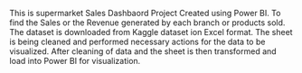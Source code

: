 This is supermarket Sales Dashbaord Project Created using Power BI.
To find the Sales or the Revenue generated by each branch or products sold.
The dataset is downloaded from Kaggle dataset ion Excel format.
The sheet is being cleaned and performed necessary actions for the data to be visualized.
After cleaning of data and the sheet is then transformed and load into Power BI for visualization. 
